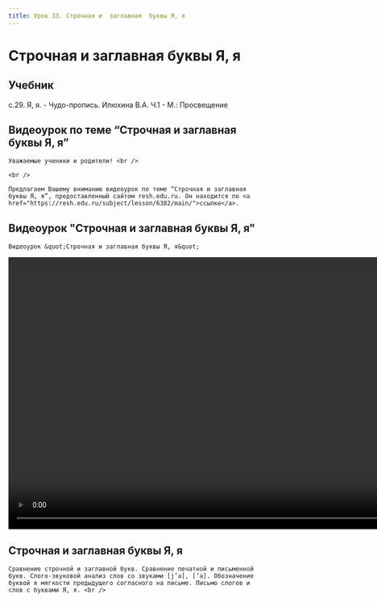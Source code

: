 ```yaml
---
title: Урок 33. Строчная и  заглавная  буквы Я, я
---
```


# Строчная и  заглавная  буквы Я, я

## Учебник

с.29. Я, я. - Чудо-пропись. Илюхина В.А. Ч.1 - М.: Просвещение

## Видеоурок по теме “Строчная и заглавная буквы Я, я”

<p>
	Уважаемые ученики и родители! <br /> 
</p>
<p>
	<br /> 
</p>
<p>
	Предлагаем Вашему вниманию видеоурок по теме “Строчная и заглавная буквы Я, я”, предоставленный сайтом resh.edu.ru. Он находится по <a href="https://resh.edu.ru/subject/lesson/6382/main/">ссылке</a>.
</p>

## Видеоурок "Строчная и заглавная буквы Я, я"

<p>
	Видеоурок &quot;Строчная и заглавная буквы Я, я&quot;
</p>


<video width="960" height="540" controls>
  <source src="https://vod-progressive.akamaized.net/exp=1667466178~acl=%2Fvimeo-prod-skyfire-std-us%2F01%2F444%2F13%2F327224406%2F1281522194.mp4~hmac=a2998ec0607f8ac3a305db40277d6b2ccc987ab59be20fec061a294a0f6e33ef/vimeo-prod-skyfire-std-us/01/444/13/327224406/1281522194.mp4" type="video/mp4">
Your browser does not support the video tag.
</video>


## Строчная и заглавная буквы Я, я

<p>
	Сравнение строчной и заглавной букв. Сравнение печатной и письменной букв. Слого-звуковой анализ слов со звуками [j’а], [’а]. Обозначение буквой я мягкости предыдущего согласного на письме. Письмо слогов и слов с буквами Я, я. <br />
</p>